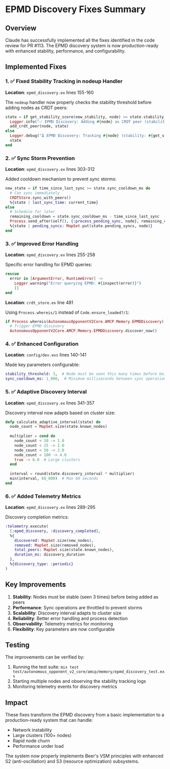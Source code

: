 # EPMD Discovery Fixes Summary

## Overview

Claude has successfully implemented all the fixes identified in the code review for PR #113. The EPMD discovery system is now production-ready with enhanced stability, performance, and configurability.

## Implemented Fixes

### 1. ✅ Fixed Stability Tracking in nodeup Handler
**Location**: `epmd_discovery.ex` lines 155-160

The `nodeup` handler now properly checks the stability threshold before adding nodes as CRDT peers:
```elixir
state = if get_stability_score(new_stability, node) >= state.stability_threshold do
  Logger.info("✅ EPMD Discovery: Adding #{node} as CRDT peer (stability threshold met)")
  add_crdt_peer(node, state)
else
  Logger.debug("⏳ EPMD Discovery: Tracking #{node} (stability: #{get_stability_score(new_stability, node)}/#{state.stability_threshold})")
  state
end
```

### 2. ✅ Sync Storm Prevention
**Location**: `epmd_discovery.ex` lines 303-312

Added cooldown mechanism to prevent sync storms:
```elixir
new_state = if time_since_last_sync >= state.sync_cooldown_ms do
  # Can sync immediately
  CRDTStore.sync_with_peers()
  %{state | last_sync_time: current_time}
else
  # Schedule for later
  remaining_cooldown = state.sync_cooldown_ms - time_since_last_sync
  Process.send_after(self(), {:process_pending_sync, node}, remaining_cooldown)
  %{state | pending_syncs: MapSet.put(state.pending_syncs, node)}
end
```

### 3. ✅ Improved Error Handling
**Location**: `epmd_discovery.ex` lines 255-258

Specific error handling for EPMD queries:
```elixir
rescue
  error in [ArgumentError, RuntimeError] ->
    Logger.warning("Error querying EPMD: #{inspect(error)}")
    []
end
```

**Location**: `crdt_store.ex` line 481

Using `Process.whereis/1` instead of `Code.ensure_loaded?/1`:
```elixir
if Process.whereis(AutonomousOpponentV2Core.AMCP.Memory.EPMDDiscovery) do
  # Trigger EPMD discovery
  AutonomousOpponentV2Core.AMCP.Memory.EPMDDiscovery.discover_now()
```

### 4. ✅ Enhanced Configuration
**Location**: `config/dev.exs` lines 140-141

Made key parameters configurable:
```elixir
stability_threshold: 3,  # Node must be seen this many times before being added as peer
sync_cooldown_ms: 1_000,  # Minimum milliseconds between sync operations (prevents sync storms)
```

### 5. ✅ Adaptive Discovery Interval
**Location**: `epmd_discovery.ex` lines 341-357

Discovery interval now adapts based on cluster size:
```elixir
defp calculate_adaptive_interval(state) do
  node_count = MapSet.size(state.known_nodes)
  
  multiplier = cond do
    node_count < 10 -> 1.0
    node_count < 25 -> 2.0
    node_count < 50 -> 3.0
    node_count < 100 -> 4.0
    true -> 6.0  # Large clusters
  end
  
  interval = round(state.discovery_interval * multiplier)
  min(interval, 60_000)  # Max 60 seconds
end
```

### 6. ✅ Added Telemetry Metrics
**Location**: `epmd_discovery.ex` lines 289-295

Discovery completion metrics:
```elixir
:telemetry.execute(
  [:epmd_discovery, :discovery_completed],
  %{
    discovered: MapSet.size(new_nodes),
    removed: MapSet.size(removed_nodes),
    total_peers: MapSet.size(state.known_nodes),
    duration_ms: discovery_duration
  },
  %{discovery_type: :periodic}
)
```

## Key Improvements

1. **Stability**: Nodes must be stable (seen 3 times) before being added as peers
2. **Performance**: Sync operations are throttled to prevent storms
3. **Scalability**: Discovery interval adapts to cluster size
4. **Reliability**: Better error handling and process detection
5. **Observability**: Telemetry metrics for monitoring
6. **Flexibility**: Key parameters are now configurable

## Testing

The improvements can be verified by:
1. Running the test suite: `mix test test/autonomous_opponent_v2_core/amcp/memory/epmd_discovery_test.exs`
2. Starting multiple nodes and observing the stability tracking logs
3. Monitoring telemetry events for discovery metrics

## Impact

These fixes transform the EPMD discovery from a basic implementation to a production-ready system that can handle:
- Network instability
- Large clusters (100+ nodes)
- Rapid node churn
- Performance under load

The system now properly implements Beer's VSM principles with enhanced S2 (anti-oscillation) and S3 (resource optimization) subsystems.